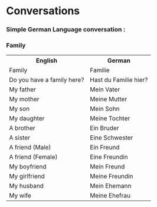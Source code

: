 # Conversations

### Simple German Language conversation :
### Family

<table>
	<tr>
        <th>English</th>
        <th>German</th>
    </tr>
    <tr>
        <td>Family</td>
        <td>Familie</td>
    </tr>
    <tr>
        <td>Do you have a family here?</td>
        <td>Hast du Familie hier?</td>
    </tr>
    <tr>
        <td>My father</td>
        <td>Mein Vater</td>
    </tr>
    <tr>
        <td>My mother</td>
        <td>Meine Mutter</td>
    </tr>
    <tr>
        <td>My son</td>
        <td>Mein Sohn</td>
    </tr>
    <tr>
        <td>My daughter</td>
        <td>Meine Tochter </td>
    </tr>
    <tr>
        <td>A brother</td>
        <td>Ein Bruder</td>
    </tr>
    <tr>
        <td>A sister</td>
        <td>Eine Schwester</td>
    </tr>
    <tr>
        <td>A friend (Male)</td>
        <td>Ein Freund</td>
    </tr>
    <tr>
        <td>A friend (Female)</td>
        <td>Eine Freundin</td>
    </tr>
    <tr>
        <td>My boyfriend</td>
        <td>Mein Freund</td>
    </tr>
    <tr>
        <td>My girlfriend</td>
        <td>Meine Freundin</td>
    </tr>
    <tr>
        <td>My husband</td>
        <td>Mein Ehemann</td>
    </tr>
    <tr>
        <td>My wife</td>
        <td>Meine Ehefrau</td>
    </tr>
</table>
